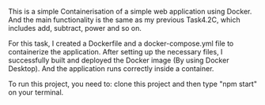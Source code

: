 This is a simple Containerisation of a simple web application using Docker. 
And the main functionality is the same as my previous Task4.2C, which includes add, subtract, power and so on.

For this task, I created a Dockerfile and a docker-compose.yml file to containerize the application. 
After setting up the necessary files, I successfully built and deployed the Docker image (By using Docker Desktop).
And the application runs correctly inside a container.

To run this project, you need to:
clone this project and then type "npm start" on your terminal.
